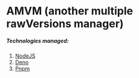 # AMVM (another multiple rawVersions manager)

##### Technologies managed: 
1. [NodeJS](https://nodejs.org)
2. [Deno](https://deno.land/)
3. [Pnpm](https://pnpm.io/)
